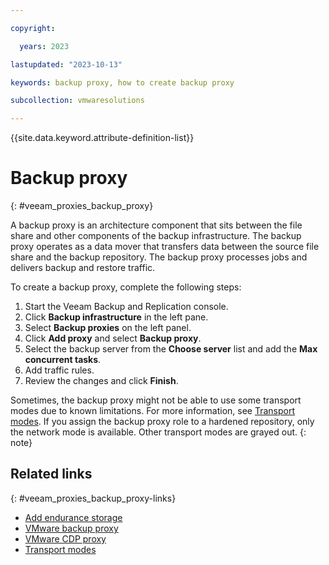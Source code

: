 ```yaml
---

copyright:

  years: 2023

lastupdated: "2023-10-13"

keywords: backup proxy, how to create backup proxy

subcollection: vmwaresolutions

---
```


{{site.data.keyword.attribute-definition-list}}

# Backup proxy
{: #veeam_proxies_backup_proxy}

A backup proxy is an architecture component that sits between the file share and other components of the backup infrastructure. The backup proxy operates as a data mover that transfers data between the source file share and the backup repository. The backup proxy processes jobs and delivers backup and restore traffic.

To create a backup proxy, complete the following steps: 

1. Start the Veeam Backup and Replication console.
2. Click **Backup infrastructure** in the left pane.
3. Select **Backup proxies** on the left panel.
4. Click **Add proxy** and select **Backup proxy**.
5. Select the backup server from the **Choose server** list and add the **Max concurrent tasks**.
6. Add traffic rules.
7. Review the changes and click **Finish**.

Sometimes, the backup proxy might not be able to use some transport modes due to known limitations. For more information, see [Transport modes](/docs/vmwaresolutions?topic=vmwaresolutions-veeam_proxies_transp_modes). If you assign the backup proxy role to a hardened repository, only the network mode is available. Other transport modes are grayed out.
{: note}

## Related links
{: #veeam_proxies_backup_proxy-links}

* [Add endurance storage](/docs/vmwaresolutions?topic=vmwaresolutions-veeam_proxies_req#veeam_proxies_req-links)
* [VMware backup proxy](/docs/vmwaresolutions?topic=vmwaresolutions-veeam_proxies_vmware_backup_proxy)
* [VMware CDP proxy](/docs/vmwaresolutions?topic=vmwaresolutions-veeam_proxies_vmware_cdp_proxy)
* [Transport modes](/docs/vmwaresolutions?topic=vmwaresolutions-veeam_proxies_transp_modes)

